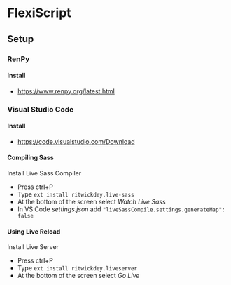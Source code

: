 # FlexiScript

## Setup 

### RenPy

#### Install

- https://www.renpy.org/latest.html

### Visual Studio Code

#### Install

- https://code.visualstudio.com/Download

#### Compiling Sass
Install Live Sass Compiler
- Press ctrl+P 
- Type `ext install ritwickdey.live-sass`
- At the bottom of the screen select *Watch Live Sass*
- In VS Code *settings.json* add `"liveSassCompile.settings.generateMap": false`

#### Using Live Reload
Install Live Server
- Press ctrl+P 
- Type `ext install ritwickdey.liveserver`
- At the bottom of the screen select *Go Live*